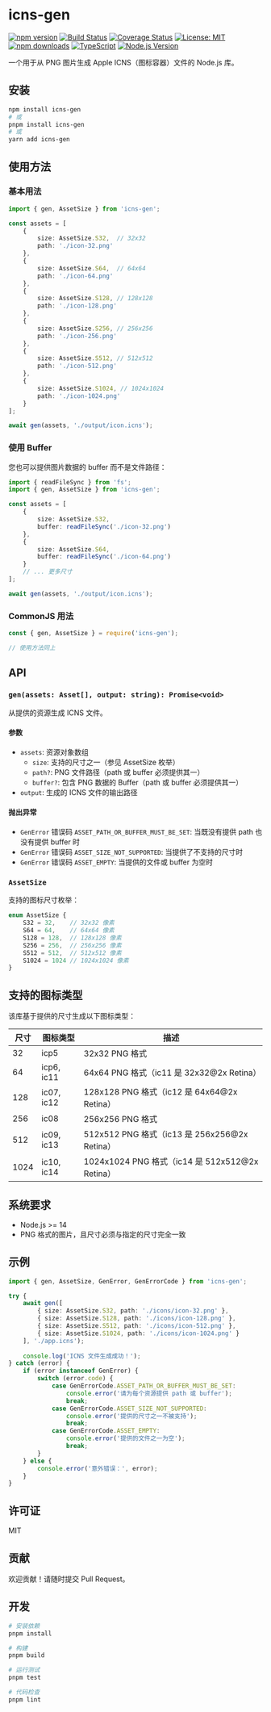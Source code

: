 # icns-gen

[![npm version](https://img.shields.io/npm/v/icns-gen.svg)](https://www.npmjs.com/package/icns-gen)
[![Build Status](https://github.com/whyun-pages/icns-gen/actions/workflows/ci.yml/badge.svg)](https://github.com/whyun-pages/icns-gen/actions/workflows/ci.yml)
[![Coverage Status](https://coveralls.io/repos/github/whyun-pages/icns-gen/badge.svg?branch=main)](https://coveralls.io/github/whyun-pages/icns-gen?branch=main)
[![License: MIT](https://img.shields.io/badge/License-MIT-yellow.svg)](https://opensource.org/licenses/MIT)
[![npm downloads](https://img.shields.io/npm/dm/icns-gen.svg)](https://www.npmjs.com/package/icns-gen)
[![TypeScript](https://img.shields.io/badge/TypeScript-Ready-blue.svg)](https://www.typescriptlang.org/)
[![Node.js Version](https://img.shields.io/node/v/icns-gen.svg)](https://nodejs.org)

一个用于从 PNG 图片生成 Apple ICNS（图标容器）文件的 Node.js 库。

## 安装

```bash
npm install icns-gen
# 或
pnpm install icns-gen
# 或
yarn add icns-gen
```

## 使用方法

### 基本用法

```typescript
import { gen, AssetSize } from 'icns-gen';

const assets = [
    {
        size: AssetSize.S32,  // 32x32
        path: './icon-32.png'
    },
    {
        size: AssetSize.S64,  // 64x64
        path: './icon-64.png'
    },
    {
        size: AssetSize.S128, // 128x128
        path: './icon-128.png'
    },
    {
        size: AssetSize.S256, // 256x256
        path: './icon-256.png'
    },
    {
        size: AssetSize.S512, // 512x512
        path: './icon-512.png'
    },
    {
        size: AssetSize.S1024, // 1024x1024
        path: './icon-1024.png'
    }
];

await gen(assets, './output/icon.icns');
```

### 使用 Buffer

您也可以提供图片数据的 buffer 而不是文件路径：

```typescript
import { readFileSync } from 'fs';
import { gen, AssetSize } from 'icns-gen';

const assets = [
    {
        size: AssetSize.S32,
        buffer: readFileSync('./icon-32.png')
    },
    {
        size: AssetSize.S64,
        buffer: readFileSync('./icon-64.png')
    }
    // ... 更多尺寸
];

await gen(assets, './output/icon.icns');
```

### CommonJS 用法

```javascript
const { gen, AssetSize } = require('icns-gen');

// 使用方法同上
```

## API

### `gen(assets: Asset[], output: string): Promise<void>`

从提供的资源生成 ICNS 文件。

#### 参数

- `assets`: 资源对象数组
  - `size`: 支持的尺寸之一（参见 AssetSize 枚举）
  - `path?`: PNG 文件路径（path 或 buffer 必须提供其一）
  - `buffer?`: 包含 PNG 数据的 Buffer（path 或 buffer 必须提供其一）
- `output`: 生成的 ICNS 文件的输出路径

#### 抛出异常

- `GenError` 错误码 `ASSET_PATH_OR_BUFFER_MUST_BE_SET`: 当既没有提供 path 也没有提供 buffer 时
- `GenError` 错误码 `ASSET_SIZE_NOT_SUPPORTED`: 当提供了不支持的尺寸时
- `GenError` 错误码 `ASSET_EMPTY`: 当提供的文件或 buffer 为空时

### `AssetSize`

支持的图标尺寸枚举：

```typescript
enum AssetSize {
    S32 = 32,    // 32x32 像素
    S64 = 64,    // 64x64 像素
    S128 = 128,  // 128x128 像素
    S256 = 256,  // 256x256 像素
    S512 = 512,  // 512x512 像素
    S1024 = 1024 // 1024x1024 像素
}
```

## 支持的图标类型

该库基于提供的尺寸生成以下图标类型：

| 尺寸 | 图标类型 | 描述 |
|------|----------|------|
| 32   | icp5     | 32x32 PNG 格式 |
| 64   | icp6, ic11 | 64x64 PNG 格式（ic11 是 32x32@2x Retina） |
| 128  | ic07, ic12 | 128x128 PNG 格式（ic12 是 64x64@2x Retina） |
| 256  | ic08     | 256x256 PNG 格式 |
| 512  | ic09, ic13 | 512x512 PNG 格式（ic13 是 256x256@2x Retina） |
| 1024 | ic10, ic14 | 1024x1024 PNG 格式（ic14 是 512x512@2x Retina） |

## 系统要求

- Node.js >= 14
- PNG 格式的图片，且尺寸必须与指定的尺寸完全一致

## 示例

```typescript
import { gen, AssetSize, GenError, GenErrorCode } from 'icns-gen';

try {
    await gen([
        { size: AssetSize.S32, path: './icons/icon-32.png' },
        { size: AssetSize.S128, path: './icons/icon-128.png' },
        { size: AssetSize.S512, path: './icons/icon-512.png' },
        { size: AssetSize.S1024, path: './icons/icon-1024.png' }
    ], './app.icns');
    
    console.log('ICNS 文件生成成功！');
} catch (error) {
    if (error instanceof GenError) {
        switch (error.code) {
            case GenErrorCode.ASSET_PATH_OR_BUFFER_MUST_BE_SET:
                console.error('请为每个资源提供 path 或 buffer');
                break;
            case GenErrorCode.ASSET_SIZE_NOT_SUPPORTED:
                console.error('提供的尺寸之一不被支持');
                break;
            case GenErrorCode.ASSET_EMPTY:
                console.error('提供的文件之一为空');
                break;
        }
    } else {
        console.error('意外错误：', error);
    }
}
```

## 许可证

MIT

## 贡献

欢迎贡献！请随时提交 Pull Request。

## 开发

```bash
# 安装依赖
pnpm install

# 构建
pnpm build

# 运行测试
pnpm test

# 代码检查
pnpm lint
```
